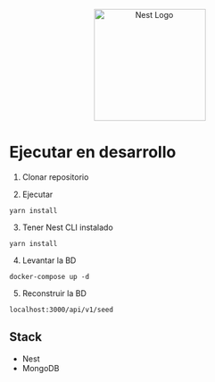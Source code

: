 <p align="center">
  <a href="http://nestjs.com/" target="blank"><img src="https://nestjs.com/img/logo-small.svg" width="200" alt="Nest Logo" /></a>
</p>

# Ejecutar en desarrollo

1. Clonar repositorio

2. Ejecutar

```
yarn install
```

3. Tener Nest CLI instalado

```
yarn install
```

4. Levantar la BD

```
docker-compose up -d
```

5. Reconstruir la BD

```
localhost:3000/api/v1/seed
```

## Stack

- Nest
- MongoDB
